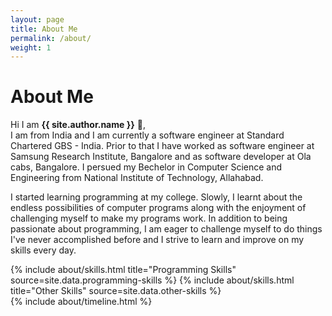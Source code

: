```yaml
---
layout: page
title: About Me
permalink: /about/
weight: 1
---
```


# **About Me**

Hi I am **{{ site.author.name }}** :pray:,<br>
I am from India and I am currently a software engineer at Standard Chartered GBS - India. Prior to that I have worked as software engineer at Samsung Research Institute, Bangalore and as software developer at Ola cabs, Bangalore. I persued my Bechelor in Computer Science and Engineering from National Institute of Technology, Allahabad. 

I started learning programming at my college. Slowly, I learnt about the endless possibilities of computer programs along with the enjoyment of challenging myself to make my programs work. In addition to being passionate about programming, I am eager to challenge myself to do things I've never accomplished before and I strive to learn and improve on my skills every day.

<div class="row">
{% include about/skills.html title="Programming Skills" source=site.data.programming-skills %}
{% include about/skills.html title="Other Skills" source=site.data.other-skills %}
</div>

<div class="row">
{% include about/timeline.html %}
</div>